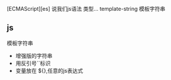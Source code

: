 [ECMAScript][es]
说我们js语法 类型...
template-string  模板字符串
## js
 模板字符串
- 增强版的字符串
- 用反引号``标识
- 变量放在 ${},任意的js表达式